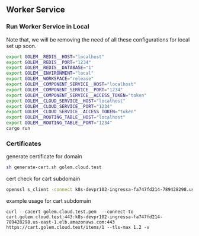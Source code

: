 ## Worker Service

### Run Worker Service in Local

Note that, we will be removing the need of all these configurations for local set up soon.

```bash
export GOLEM__REDIS__HOST="localhost"
export GOLEM__REDIS__PORT="1234"
export GOLEM__REDIS__DATABASE="1"
export GOLEM__ENVIRONMENT="local"
export GOLEM__WORKSPACE="release"
export GOLEM__COMPONENT_SERVICE__HOST="localhost"
export GOLEM__COMPONENT_SERVICE__PORT="1234"
export GOLEM__COMPONENT_SERVICE__ACCESS_TOKEN="token"
export GOLEM__CLOUD_SERVICE__HOST="localhost"
export GOLEM__CLOUD_SERVICE__PORT="1234"
export GOLEM__CLOUD_SERVICE__ACCESS_TOKEN="token"
export GOLEM__ROUTING_TABLE__HOST="localhost"
export GOLEM__ROUTING_TABLE__PORT="1234"
cargo run

```


### Certificates

generate certificate for domain

```bash
sh generate-cert.sh golem.cloud.test
```


cert check for cart subdomain
```bash
openssl s_client -connect k8s-devpr102-ingressa-fa747fd214-789428298.us-east-1.elb.amazonaws.com:443 -servername cart.golem.cloud.test
```

example usage for cart subdomain
```
curl --cacert golem.cloud.test.pem  --connect-to cart.golem.cloud.test:443:k8s-devpr102-ingressa-fa747fd214-789428298.us-east-1.elb.amazonaws.com:443 https://cart.golem.cloud.test/items/1 --tls-max 1.2 -v
```